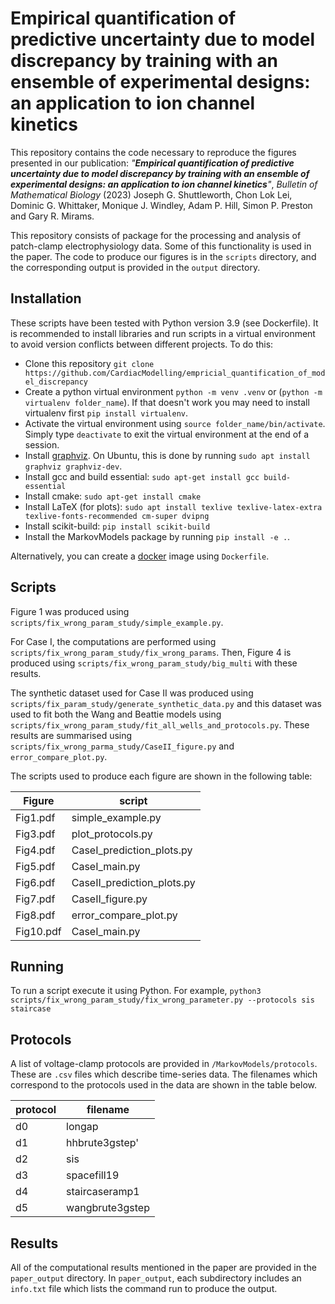 # Empirical quantification of predictive uncertainty due to model discrepancy by training with an ensemble of experimental designs: an application to ion channel kinetics
This repository contains the code necessary to reproduce the figures presented in our publication: _"**Empirical quantification of predictive uncertainty due to model discrepancy by training with an ensemble of experimental designs: an application to ion channel kinetics**"_, *Bulletin of Mathematical Biology* (2023) Joseph G. Shuttleworth, Chon Lok Lei, Dominic G. Whittaker, Monique J. Windley, Adam P. Hill, Simon P. Preston and Gary R. Mirams.

This repository consists of package for the processing and analysis of patch-clamp electrophysiology data. Some of this functionality is used in the paper. The code to produce our figures is in the `scripts` directory, and the corresponding output is provided in the `output` directory.

## Installation

These scripts have been tested with Python version 3.9 (see Dockerfile). It is recommended to install libraries and run scripts in a virtual environment to avoid version conflicts between different projects. To do this:
- Clone this repository `git clone https://github.com/CardiacModelling/empricial_quantification_of_model_discrepancy`
- Create a python virtual environment `python -m venv .venv` or (`python -m virtualenv folder_name`). If that doesn't work you may need to install virtualenv first `pip install virtualenv`.
- Activate the virtual environment using `source folder_name/bin/activate`. Simply type `deactivate` to exit the virtual environment at the end of a session.
- Install [graphviz](https://graphviz.org/). On Ubuntu, this is done by running `sudo apt install graphviz graphviz-dev`. 
- Install gcc and build essential: `sudo apt-get install gcc build-essential`
- Install cmake: `sudo apt-get install cmake`
- Install LaTeX (for plots): `sudo apt install texlive texlive-latex-extra texlive-fonts-recommended cm-super dvipng`
- Install scikit-build: `pip install scikit-build`
- Install the MarkovModels package by running `pip install -e .`.

Alternatively, you can create a [docker](https://docker.com) image using `Dockerfile`.

## Scripts
Figure 1 was produced using `scripts/fix_wrong_param_study/simple_example.py`.

For Case I, the computations are performed using `scripts/fix_wrong_param_study/fix_wrong_params`. Then, Figure 4 is produced using `scripts/fix_wrong_param_study/big_multi` with these results.

The synthetic dataset used for Case II was produced using `scripts/fix_param_study/generate_synthetic_data.py` and this dataset was used to fit both the Wang and Beattie models using `scripts/fix_wrong_param_study/fit_all_wells_and_protocols.py`. These results are summarised using `scripts/fix_wrong_parma_study/CaseII_figure.py` and `error_compare_plot.py`.

The scripts used to produce each figure are shown in the following table:

| Figure   | script            |
| -------  | -------           |
| Fig1.pdf | simple_example.py |
| Fig3.pdf | plot_protocols.py |
| Fig4.pdf | CaseI_prediction_plots.py |
| Fig5.pdf | CaseI_main.py |
| Fig6.pdf | CaseII_prediction_plots.py |
| Fig7.pdf | CaseII_figure.py |
| Fig8.pdf | error_compare_plot.py |
| Fig10.pdf | CaseI_main.py |

## Running
To run a script execute it using Python. For example,
```python3  scripts/fix_wrong_param_study/fix_wrong_parameter.py --protocols sis staircase```

## Protocols
A list of voltage-clamp protocols are provided in  `/MarkovModels/protocols`. These are `.csv` files which describe time-series data. The filenames which correspond to the protocols used in the data are shown in the table below.

| protocol      | filename        |
| -----------   | -----------     |
| d0            | longap          |
| d1            | hhbrute3gstep'  |
| d2            | sis             |
| d3            | spacefill19     |
| d4            | staircaseramp1  |
| d5            | wangbrute3gstep |

## Results
All of the computational results mentioned in the paper are provided in the `paper_output` directory. In `paper_output`, each subdirectory includes an `info.txt` file which lists the command run to produce the output.
